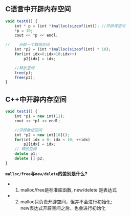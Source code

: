 ## C语言中开辟内存空间

```js
void test0() {
    int * p = (int *)malloc(sizeof(int)); //开辟堆空间
    *p = 10;
    cout << *p << endl;

//    开辟一个数组空间
    int *p2 = (int *)malloc(sizeof(int) * 10);
    for(int idx=0;idx<10;idx++)
        p2[idx] = idx;

    //释放空间
    free(p);
    free(p2);
}
```

## C++中开辟内存空间

```js
void test1() {
    int *p1 = new int(11);
    cout << *p1 << endl;

    //开辟数组空间
    int *p2 = new int[10]();
    for(int idx = 0; idx < 10; ++idx)
        p2[idx] = idx;
    // 释放空间
    delete p1;
    delete [] p2;
}
```

**`malloc/free`与`new/delete`的差别是什么?**

- 1. malloc/free是标准库函数, new/delete 是表达式
- 2. malloc只负责开辟空间，但并不会进行初始化;          
    new表达式开辟空间之后，也会进行初始化